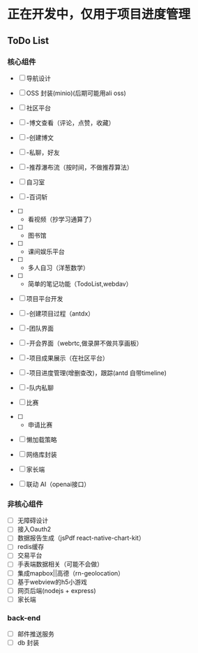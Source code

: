# 正在开发中，仅用于项目进度管理

## ToDo List
### 核心组件
- [ ] 导航设计
- [ ] OSS 封装(minio)(后期可能用ali oss)
  
- [ ] 社区平台
- [ ]  -博文查看（评论，点赞，收藏）
- [ ]  -创建博文
- [ ]  -私聊，好友
- [ ]  -推荐瀑布流（按时间，不做推荐算法）
- [ ] 自习室
- [ ]  -百词斩
- [ ]  - 看视频（抄学习通算了）
- [ ]  - 图书馆
- [ ]  - 课间娱乐平台
- [ ]  - 多人自习（洋葱数学）
- [ ]  - 简单的笔记功能（TodoList,webdav）
- [ ] 项目平台开发
- [ ]  -创建项目过程（antdx）
- [ ]  -团队界面
- [ ]  -开会界面（webrtc,做录屏不做共享画板）
- [ ]  -项目成果展示（在社区平台）
- [ ]  -项目进度管理(增删查改)，跟踪(antd 自带timeline)
- [ ]  -队内私聊
- [ ] 比赛
- [ ] - 申请比赛
- [ ] 懒加载策略
- [ ] 网络库封装
- [ ] 家长端
- [ ] 联动 AI（openai接口）
### 非核心组件
- [ ] 无障碍设计
- [ ] 接入Oauth2
- [ ] 数据报告生成（jsPdf react-native-chart-kit）
- [ ] redis缓存
- [ ] 交易平台
- [ ] 手表端数据相关（可能不会做）
- [ ] 集成mapbox||高德（rn-geolocation）
- [ ] 基于webview的h5小游戏
- [ ] 网页后端(nodejs + express)
- [ ] 家长端
### back-end
  
- [ ] 邮件推送服务
- [ ] db 封装